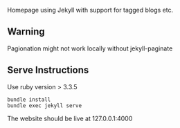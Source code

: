 Homepage using Jekyll with support for tagged blogs etc.

## Warning

Pagionation might not work locally without jekyll-paginate


## Serve Instructions

Use ruby version > 3.3.5

```
bundle install
bundle exec jekyll serve
```

The website should be live at 127.0.0.1:4000
